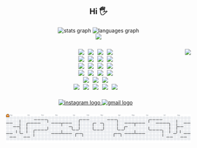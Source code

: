 <h2 align="center">Hi 🖐️</h2>

###

<div align="center">
  <img src="https://github-readme-stats.vercel.app/api?username=nahyeongjin1&hide_title=false&hide_rank=false&show_icons=true&include_all_commits=true&count_private=true&disable_animations=false&theme=dracula&locale=en&hide_border=false" height="150" alt="stats graph" />
  <img src="https://github-readme-stats.vercel.app/api/top-langs?username=nahyeongjin1&locale=en&hide_title=false&layout=compact&card_width=320&langs_count=6&theme=dracula&hide_border=false" height="150" alt="languages graph"  />
</div>
<div align="center">
  <a href="https://solved.ac/skgudwls">
    <img src="http://mazassumnida.wtf/api/v2/generate_badge?boj=skgudwls" />
  </a>
</div>

###

<img align="right" height="150" src="https://media.giphy.com/media/M9gbBd9nbDrOTu1Mqx/giphy.gif"  />

###

<div align="center">
  <img src="https://img.shields.io/badge/Javascript-F7DF1E?style=flat&logo=javascript&logoColor=white" />
  <img width="2" />
  <img src="https://img.shields.io/badge/Typescript-3178C6?style=flat&logo=typescript&logoColor=white" />
  <img width="2" />
  <img src="https://img.shields.io/badge/HTML5-E34F26?style=flat&logo=html5&logoColor=white" />
  <img width="2" />
  <img src="https://img.shields.io/badge/CSS-663399?style=flat&logo=css&logoColor=white" />
  <br />
  <img src="https://img.shields.io/badge/C-A8B9CC?style=flat&logo=c&logoColor=white" />
  <img width="2" />
  <img src="https://img.shields.io/badge/C++-00599C?style=flat&logo=cplusplus&logoColor=white" />
  <img width="2" />
  <img src="https://img.shields.io/badge/Python-3776AB?style=flat&logo=python&logoColor=white" />
  <img width="2" />
  <img src="https://img.shields.io/badge/Kotlin-7F52FF?style=flat&logo=kotlin&logoColor=white" />
  <br />
  <img src="https://img.shields.io/badge/Node.js-5FA04E?style=flat&logo=nodedotjs&logoColor=white" />
  <img width="2" />
  <img src="https://img.shields.io/badge/Fastify-000000?style=flat&logo=fastify&logoColor=white" />
  <img width="2" />
  <img src="https://img.shields.io/badge/FastAPI-009688?style=flat&logo=fastapi&logoColor=white" />
  <img width="2" />
  <img src="https://img.shields.io/badge/Express.js-000000?style=flat&logo=express&logoColor=white" />
  <br />
  <img src="https://img.shields.io/badge/React-61DAFB?style=flat&logo=react&logoColor=white" />
  <img width="2" />
  <img src="https://img.shields.io/badge/Vite-646CFF?style=flat&logo=vite&logoColor=white" />
  <img width="2" />
  <img src="https://img.shields.io/badge/Tailwind CSS-06B6D4?style=flat&logo=tailwindcss&logoColor=white" />
  <img width="2" />
  <img src="https://img.shields.io/badge/Shadcn-000000?style=flat&logo=shadcnui&logoColor=white" />
  <br />
  <img src="https://img.shields.io/badge/Linux-FCC624?style=flat&logo=linux&logoColor=white" />
  <img width="2" />
  <img src="https://img.shields.io/badge/Git-F05032?style=flat&logo=git&logoColor=white" />
  <img width="2" />
  <img src="https://img.shields.io/badge/GitHub Actions-2088FF?style=flat&logo=githubactions&logoColor=white" />
  <br />
  <img src="https://img.shields.io/badge/MongoDB-47A248?style=flat&logo=mongodb&logoColor=white" />
  <img width="2" />
  <img src="https://img.shields.io/badge/Mongoose-880000?style=flat&logo=mongoose&logoColor=white" />
  <img width="2" />
  <img src="https://img.shields.io/badge/SQLite3-003B57?style=flat&logo=sqlite&logoColor=white" />
  <img width="2" />
  <img src="https://img.shields.io/badge/Prisma-2D3748?style=flat&logo=prisma&logoColor=white" />
  <img width="2" />
  <img src="https://img.shields.io/badge/PostgreSQL-4169E1?style=flat&logo=postgresql&logoColor=white" />
</div>

###

<div align="center">
  <a href="https://www.instagram.com/nagudwls/?hl=ko" target="_blank">
    <img src="https://img.shields.io/static/v1?message=INSTAGRAM&logo=instagram&label=&color=E4405F&logoColor=white&labelColor=&style=for-the-badge" height="35" alt="instagram logo"  />
  </a>
  <a href="mailto:hastroboy@gmail.com" target="_blank">
    <img src="https://img.shields.io/static/v1?message=Gmail&logo=gmail&label=&color=D14836&logoColor=white&labelColor=&style=for-the-badge" height="35" alt="gmail logo"  />
  </a>
</div>

###

<picture>
  <source media="(prefers-color-scheme: dark)" srcset="https://raw.githubusercontent.com/nahyeongjin1/nahyeongjin1/output/pacman-contribution-graph-dark.svg">
  <source media="(prefers-color-scheme: light)" srcset="https://raw.githubusercontent.com/nahyeongjin1/nahyeongjin1/output/pacman-contribution-graph.svg">
  <img alt="pacman contribution graph" src="https://raw.githubusercontent.com/nahyeongjin1/nahyeongjin1/output/pacman-contribution-graph.svg">
</picture>

###
